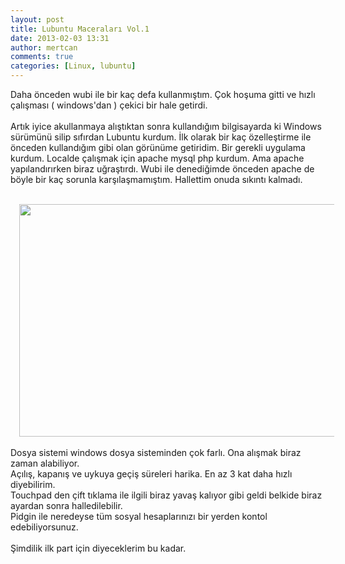 ```yaml
---
layout: post
title: Lubuntu Maceraları Vol.1
date: 2013-02-03 13:31
author: mertcan
comments: true
categories: [Linux, lubuntu]
---
```

Daha önceden wubi ile bir kaç defa kullanmıştım. Çok hoşuma gitti ve hızlı çalışması ( windows'dan ) çekici bir hale getirdi.<br /><br />Artık iyice akullanmaya alıştıktan sonra kullandığım bilgisayarda ki Windows sürümünü silip sıfırdan Lubuntu kurdum. İlk olarak bir kaç özelleştirme ile önceden kullandığım gibi olan görünüme getiridim. Bir gerekli uygulama kurdum. Localde çalışmak için apache mysql php kurdum. Ama apache yapılandırırken biraz uğraştırdı. Wubi ile denediğimde önceden apache de böyle bir kaç sorunla karşılaşmamıştım. Hallettim onuda sıkıntı kalmadı.<br /><br /><div style="clear: both; text-align: center;"><a href="http://localhost:81/mew/wp-content/uploads/2013/02/2013-02-03-132628_1024x600_scrot.png" style="margin-left: 1em; margin-right: 1em;"><img border="0" height="372" src="http://localhost:81/mew/wp-content/uploads/2013/02/2013-02-03-132628_1024x600_scrot-300x175.png" width="640" /></a></div><div style="clear: both; text-align: center;"><br /></div><div style="clear: both; text-align: left;">Dosya sistemi windows dosya sisteminden çok farlı. Ona alışmak biraz zaman alabiliyor.&nbsp;</div><div style="clear: both; text-align: left;">Açılış, kapanış ve uykuya geçiş süreleri harika. En az 3 kat daha hızlı diyebilirim.</div><div style="clear: both; text-align: left;">Touchpad den çift tıklama ile ilgili biraz yavaş kalıyor gibi geldi belkide biraz ayardan sonra halledilebilir.</div><div style="clear: both; text-align: left;">Pidgin ile neredeyse tüm sosyal hesaplarınızı bir yerden kontol edebiliyorsunuz.</div><div style="clear: both; text-align: left;"><br /></div><div style="clear: both; text-align: left;">Şimdilik ilk part için diyeceklerim bu kadar.</div><br />
